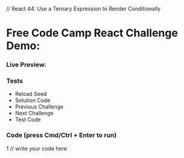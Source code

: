 // React 44: Use a Ternary Expression to Render Conditionally

# Free Code Camp React Challenge Demo: 


### Live Preview:



### Tests

* Reload Seed
* Solution Code
* Previous Challenge
* Next Challenge
* Test Code

### 


### Code (press Cmd/Ctrl + Enter to run)

1 // write your code here